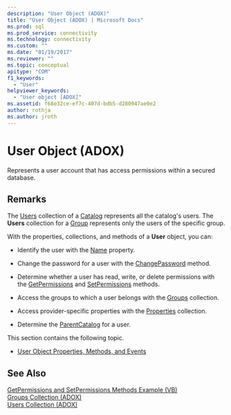 ```yaml
---
description: "User Object (ADOX)"
title: "User Object (ADOX) | Microsoft Docs"
ms.prod: sql
ms.prod_service: connectivity
ms.technology: connectivity
ms.custom: ""
ms.date: "01/19/2017"
ms.reviewer: ""
ms.topic: conceptual
apitype: "COM"
f1_keywords: 
  - "User"
helpviewer_keywords: 
  - "User object [ADOX]"
ms.assetid: f68e32ce-ef7c-407d-bdb5-d280947ae0e2
author: rothja
ms.author: jroth
---
```

# User Object (ADOX)
Represents a user account that has access permissions within a secured database.  
  
## Remarks  
 The [Users](./users-collection-adox.md) collection of a [Catalog](./catalog-object-adox.md) represents all the catalog's users. The **Users** collection for a [Group](./group-object-adox.md) represents only the users of the specific group.  
  
 With the properties, collections, and methods of a **User** object, you can:  
  
-   Identify the user with the [Name](./name-property-adox.md) property.  
  
-   Change the password for a user with the [ChangePassword](./changepassword-method-adox.md) method.  
  
-   Determine whether a user has read, write, or delete permissions with the [GetPermissions](./getpermissions-method-adox.md) and [SetPermissions](./setpermissions-method-adox.md) methods.  
  
-   Access the groups to which a user belongs with the [Groups](./groups-collection-adox.md) collection.  
  
-   Access provider-specific properties with the [Properties](../ado-api/properties-collection-ado.md) collection.  
  
-   Determine the [ParentCatalog](./parentcatalog-property-adox.md) for a user.  
  
 This section contains the following topic.  
  
-   [User Object Properties, Methods, and Events](./user-object-properties-methods-and-events.md)  
  
## See Also  
 [GetPermissions and SetPermissions Methods Example (VB)](./getpermissions-and-setpermissions-methods-example-vb.md)   
 [Groups Collection (ADOX)](./groups-collection-adox.md)   
 [Users Collection (ADOX)](./users-collection-adox.md)